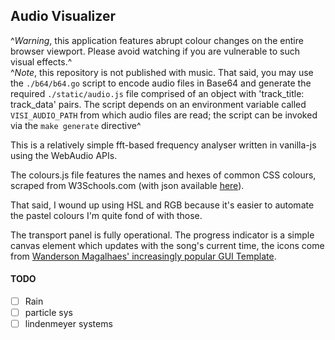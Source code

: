 ## Audio Visualizer

^_Warning_, this application features abrupt colour changes on the entire browser viewport. Please avoid watching if you are vulnerable to such visual effects.^  
^_Note_, this repository is not published with music. That said, you may use the `./b64/b64.go` script to encode audio files in Base64 and generate the required `./static/audio.js` file comprised of an object with 'track_title: track_data' pairs. The script depends on an environment variable called `VISI_AUDIO_PATH` from which audio files are read; the script can be invoked via the `make generate` directive^  

This is a relatively simple fft-based frequency analyser written in vanilla-js using the WebAudio APIs.  

The colours.js file features the names and hexes of common CSS colours, scraped from W3Schools.com (with json available [here](https://gist.github.com/kendfss/6a27250ee81df61115b1b6661818725a)).  

That said, I wound up using HSL and RGB because it's easier to automate the pastel colours I'm quite fond of with those.

The transport panel is fully operational. The progress indicator is a simple canvas element which updates with the song's current time, the icons come from [Wanderson Magalhaes' increasingly popular GUI Template](https://github.com/Wanderson-Magalhaes/Simple_PySide_Base).  


#### TODO
- [ ] Rain
- [ ] particle sys
- [ ] lindenmeyer systems
